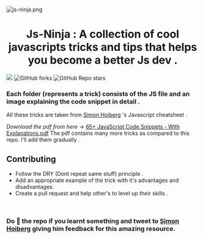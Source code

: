 ![js-ninja.png](https://i.imgur.com/kC56U5z.png)

<h1 align="center">Js-Ninja : A collection of cool javascripts tricks and tips that helps you become a better Js dev .</h1>

![](https://img.shields.io/badge/JavaScript-F7DF1E?style=for-the-badge&logo=javascript&logoColor=black)
![GitHub forks](https://img.shields.io/github/forks/parthpanchal123/Js-ninja?style=for-the-badge)
![GitHub Repo stars](https://img.shields.io/github/stars/parthpanchal123/Js-ninja?style=for-the-badge)


### Each folder (represents a trick) consists of the JS file and an image explaining the code snippet in detail . 

All these tricks are taken from [Simon Hoiberg](https://github.com/SimonHoiberg) 's Javascript cheatsheet .

*Download the pdf from here* -> [65+ JavaScript Code Snippets - With Explanations.pdf](https://github.com/parthpanchal123/Js-ninja/blob/master/Resources/65%2B%20JavaScript%20Code%20Snippets%20-%20With%20Explanations.pdf)
The pdf contains many more tricks as compared to this repo. I'll add them gradually .

## Contributing 
- Follow the DRY (Dont repeat same stuff) principle .
- Add an appropriate example of the trick with it's advantages and disadvantages.
- Create a pull request and help other's to level up their skills .

<br/>

### Do 🌟  the repo if you learnt something and tweet to [Simon Hoiberg](https://twitter.com/SimonHoiberg) giving him feedback for this amazing resource.  


